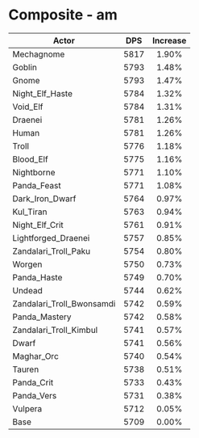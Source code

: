 # Composite - am
| Actor | DPS | Increase |
|---|:---:|:---:|
|Mechagnome|5817|1.90%|
|Goblin|5793|1.48%|
|Gnome|5793|1.47%|
|Night_Elf_Haste|5784|1.32%|
|Void_Elf|5784|1.31%|
|Draenei|5781|1.26%|
|Human|5781|1.26%|
|Troll|5776|1.18%|
|Blood_Elf|5775|1.16%|
|Nightborne|5771|1.10%|
|Panda_Feast|5771|1.08%|
|Dark_Iron_Dwarf|5764|0.97%|
|Kul_Tiran|5763|0.94%|
|Night_Elf_Crit|5761|0.91%|
|Lightforged_Draenei|5757|0.85%|
|Zandalari_Troll_Paku|5754|0.80%|
|Worgen|5750|0.73%|
|Panda_Haste|5749|0.70%|
|Undead|5744|0.62%|
|Zandalari_Troll_Bwonsamdi|5742|0.59%|
|Panda_Mastery|5742|0.58%|
|Zandalari_Troll_Kimbul|5741|0.57%|
|Dwarf|5741|0.56%|
|Maghar_Orc|5740|0.54%|
|Tauren|5738|0.51%|
|Panda_Crit|5733|0.43%|
|Panda_Vers|5731|0.38%|
|Vulpera|5712|0.05%|
|Base|5709|0.00%|
